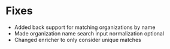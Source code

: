 # Fixes
- Added back support for matching organizations by name
- Made organization name search input normalization optional
- Changed enricher to only consider unique matches